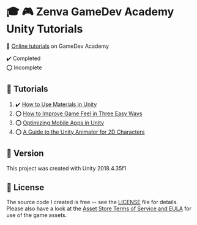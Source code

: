 # :mortar_board: :video_game: Zenva GameDev Academy Unity Tutorials

:link: [Online tutorials][tutorials] on GameDev Academy

:heavy_check_mark: Completed  
:o: Incomplete

## :beginner: Tutorials

1. :heavy_check_mark: [How to Use Materials in Unity](https://gamedevacademy.org/how-to-use-materials-in-unity/)
2. :o: [How to Improve Game Feel in Three Easy Ways](https://gamedevacademy.org/game-feel-tutorial/)
3. :o: [Optimizing Mobile Apps in Unity](https://gamedevacademy.org/unity-optimization-tutorial/)
4. :o: [A Guide to the Unity Animator for 2D Characters](https://gamedevacademy.org/a-guide-to-the-unity-animator-for-2d-characters/)

## :memo: Version

This project was created with Unity 2018.4.35f1

## :page_with_curl: License

The source code I created is free -- see the [LICENSE](UNLICENSE) file for details.  
Please also have a look at the [Asset Store Terms of Service and EULA](https://unity3d.com/legal/as_terms) for use of the game assets.

[tutorials]: https://gamedevacademy.org/category/unity-tutorials/

